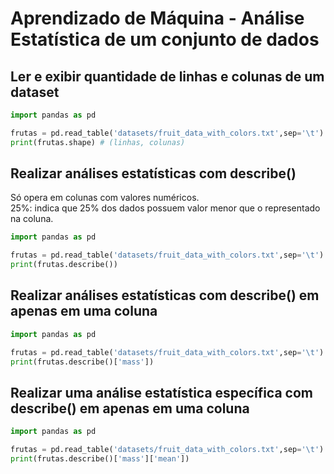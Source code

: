 # Aprendizado de Máquina - Análise Estatística de um conjunto de dados

## Ler e exibir quantidade de linhas e colunas de um dataset

~~~python
import pandas as pd

frutas = pd.read_table('datasets/fruit_data_with_colors.txt',sep='\t')
print(frutas.shape) # (linhas, colunas)
~~~

## Realizar análises estatísticas com describe()

Só opera em colunas com valores numéricos.  
25%: indica que 25% dos dados possuem valor menor que o representado na coluna.  

~~~python
import pandas as pd

frutas = pd.read_table('datasets/fruit_data_with_colors.txt',sep='\t')
print(frutas.describe())
~~~

## Realizar análises estatísticas com describe() em apenas em uma coluna

~~~python
import pandas as pd

frutas = pd.read_table('datasets/fruit_data_with_colors.txt',sep='\t')
print(frutas.describe()['mass']) 
~~~

## Realizar uma análise estatística específica com describe() em apenas em uma coluna

~~~python
import pandas as pd

frutas = pd.read_table('datasets/fruit_data_with_colors.txt',sep='\t')
print(frutas.describe()['mass']['mean']) 
~~~